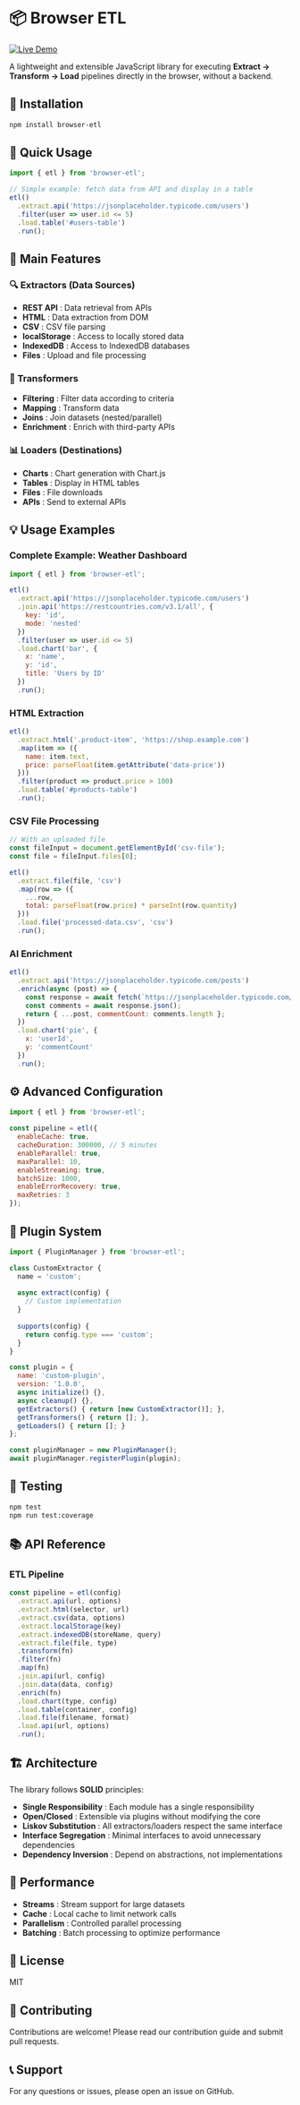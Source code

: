 # 📦 Browser ETL

[![Live Demo](https://img.shields.io/badge/Live%20Demo-🚀%20Try%20it%20now-blue?style=for-the-badge&logo=github)](https://htmlpreview.github.io/?https://raw.githubusercontent.com/Insomniak313/browser-etl/main/examples/demo.html)

A lightweight and extensible JavaScript library for executing **Extract → Transform → Load** pipelines directly in the browser, without a backend.

## 🚀 Installation

```bash
npm install browser-etl
```

## 📖 Quick Usage

```javascript
import { etl } from 'browser-etl';

// Simple example: fetch data from API and display in a table
etl()
  .extract.api('https://jsonplaceholder.typicode.com/users')
  .filter(user => user.id <= 5)
  .load.table('#users-table')
  .run();
```

## 🎯 Main Features

### 🔍 Extractors (Data Sources)
- **REST API** : Data retrieval from APIs
- **HTML** : Data extraction from DOM
- **CSV** : CSV file parsing
- **localStorage** : Access to locally stored data
- **IndexedDB** : Access to IndexedDB databases
- **Files** : Upload and file processing

### 🔄 Transformers
- **Filtering** : Filter data according to criteria
- **Mapping** : Transform data
- **Joins** : Join datasets (nested/parallel)
- **Enrichment** : Enrich with third-party APIs

### 📊 Loaders (Destinations)
- **Charts** : Chart generation with Chart.js
- **Tables** : Display in HTML tables
- **Files** : File downloads
- **APIs** : Send to external APIs

## 💡 Usage Examples

### Complete Example: Weather Dashboard

```javascript
import { etl } from 'browser-etl';

etl()
  .extract.api('https://jsonplaceholder.typicode.com/users')
  .join.api('https://restcountries.com/v3.1/all', {
    key: 'id',
    mode: 'nested'
  })
  .filter(user => user.id <= 5)
  .load.chart('bar', { 
    x: 'name', 
    y: 'id',
    title: 'Users by ID'
  })
  .run();
```

### HTML Extraction

```javascript
etl()
  .extract.html('.product-item', 'https://shop.example.com')
  .map(item => ({
    name: item.text,
    price: parseFloat(item.getAttribute('data-price'))
  }))
  .filter(product => product.price > 100)
  .load.table('#products-table')
  .run();
```

### CSV File Processing

```javascript
// With an uploaded file
const fileInput = document.getElementById('csv-file');
const file = fileInput.files[0];

etl()
  .extract.file(file, 'csv')
  .map(row => ({
    ...row,
    total: parseFloat(row.price) * parseInt(row.quantity)
  }))
  .load.file('processed-data.csv', 'csv')
  .run();
```

### AI Enrichment

```javascript
etl()
  .extract.api('https://jsonplaceholder.typicode.com/posts')
  .enrich(async (post) => {
    const response = await fetch(`https://jsonplaceholder.typicode.com/comments?postId=${post.id}`);
    const comments = await response.json();
    return { ...post, commentCount: comments.length };
  })
  .load.chart('pie', {
    x: 'userId',
    y: 'commentCount'
  })
  .run();
```

## ⚙️ Advanced Configuration

```javascript
import { etl } from 'browser-etl';

const pipeline = etl({
  enableCache: true,
  cacheDuration: 300000, // 5 minutes
  enableParallel: true,
  maxParallel: 10,
  enableStreaming: true,
  batchSize: 1000,
  enableErrorRecovery: true,
  maxRetries: 3
});
```

## 🔌 Plugin System

```javascript
import { PluginManager } from 'browser-etl';

class CustomExtractor {
  name = 'custom';
  
  async extract(config) {
    // Custom implementation
  }
  
  supports(config) {
    return config.type === 'custom';
  }
}

const plugin = {
  name: 'custom-plugin',
  version: '1.0.0',
  async initialize() {},
  async cleanup() {},
  getExtractors() { return [new CustomExtractor()]; },
  getTransformers() { return []; },
  getLoaders() { return []; }
};

const pluginManager = new PluginManager();
await pluginManager.registerPlugin(plugin);
```

## 🧪 Testing

```bash
npm test
npm run test:coverage
```

## 📚 API Reference

### ETL Pipeline

```javascript
const pipeline = etl(config)
  .extract.api(url, options)
  .extract.html(selector, url)
  .extract.csv(data, options)
  .extract.localStorage(key)
  .extract.indexedDB(storeName, query)
  .extract.file(file, type)
  .transform(fn)
  .filter(fn)
  .map(fn)
  .join.api(url, config)
  .join.data(data, config)
  .enrich(fn)
  .load.chart(type, config)
  .load.table(container, config)
  .load.file(filename, format)
  .load.api(url, options)
  .run();
```

## 🏗️ Architecture

The library follows **SOLID** principles:

- **Single Responsibility** : Each module has a single responsibility
- **Open/Closed** : Extensible via plugins without modifying the core
- **Liskov Substitution** : All extractors/loaders respect the same interface
- **Interface Segregation** : Minimal interfaces to avoid unnecessary dependencies
- **Dependency Inversion** : Depend on abstractions, not implementations

## 🚀 Performance

- **Streams** : Stream support for large datasets
- **Cache** : Local cache to limit network calls
- **Parallelism** : Controlled parallel processing
- **Batching** : Batch processing to optimize performance

## 📄 License

MIT

## 🤝 Contributing

Contributions are welcome! Please read our contribution guide and submit pull requests.

## 📞 Support

For any questions or issues, please open an issue on GitHub.
